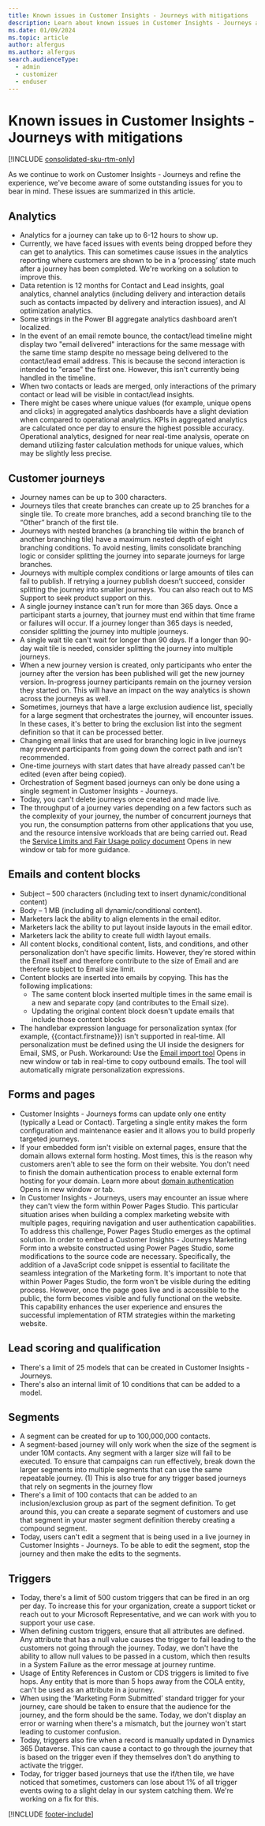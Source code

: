 ```yaml
---
title: Known issues in Customer Insights - Journeys with mitigations
description: Learn about known issues in Customer Insights - Journeys and how to work around them.
ms.date: 01/09/2024
ms.topic: article
author: alfergus
ms.author: alfergus
search.audienceType: 
  - admin
  - customizer
  - enduser
---
```


# Known issues in Customer Insights - Journeys with mitigations

[!INCLUDE [consolidated-sku-rtm-only](./includes/consolidated-sku-rtm-only.md)]

As we continue to work on Customer Insights - Journeys and refine the experience, we've become aware of some outstanding issues for you to bear in mind. These issues are summarized in this article.

## Analytics

- Analytics for a journey can take up to 6-12 hours to show up.
- Currently, we have faced issues with events being dropped before they can get to analytics. This can sometimes cause issues in the analytics reporting where customers are shown to be in a ‘processing’ state much after a journey has been completed. We're working on a solution to improve this.
- Data retention is 12 months for Contact and Lead insights, goal analytics, channel analytics (including delivery and interaction details such as contacts impacted by delivery and interaction issues), and AI optimization analytics.
- Some strings in the Power BI aggregate analytics dashboard aren’t localized.
- In the event of an email remote bounce, the contact/lead timeline might display two "email delivered" interactions for the same message with the same time stamp despite no message being delivered to the contact/lead email address. This is because the second interaction is intended to "erase" the first one. However, this isn't currently being handled in the timeline.
- When two contacts or leads are merged, only interactions of the primary contact or lead will be visible in contact/lead insights.
- There might be cases where unique values (for example, unique opens and clicks) in aggregated analytics dashboards have a slight deviation when compared to operational analytics. KPIs in aggregated analytics are calculated once per day to ensure the highest possible accuracy. Operational analytics, designed for near real-time analysis, operate on demand utilizing faster calculation methods for unique values, which may be slightly less precise.

## Customer journeys

- Journey names can be up to 300 characters.
- Journeys tiles that create branches can create up to 25 branches for a single tile. To create more branches, add a second branching tile to the “Other” branch of the first tile.
- Journeys with nested branches (a branching tile within the branch of another branching tile) have a maximum nested depth of eight branching conditions. To avoid nesting, limits consolidate branching logic or consider splitting the journey into separate journeys for large branches.
- Journeys with multiple complex conditions or large amounts of tiles can fail to publish. If retrying a journey publish doesn’t succeed, consider splitting the journey into smaller journeys. You can also reach out to MS Support to seek product support on this.
- A single journey instance can't run for more than 365 days. Once a participant starts a journey, that journey must end within that time frame or failures will occur. If a journey longer than 365 days is needed, consider splitting the journey into multiple journeys.
- A single wait tile can't wait for longer than 90 days. If a longer than 90-day wait tile is needed, consider splitting the journey into multiple journeys.
- When a new journey version is created, only participants who enter the journey after the version has been published will get the new journey version. In-progress journey participants remain on the journey version they started on. This will have an impact on the way analytics is shown across the journeys as well.
- Sometimes, journeys that have a large exclusion audience list, specially for a large segment that orchestrates the journey, will encounter issues. In these cases, it's better to bring the exclusion list into the segment definition so that it can be processed better.
- Changing email links that are used for branching logic in live journeys may prevent participants from going down the correct path and isn't recommended.
- One-time journeys with start dates that have already passed can't be edited (even after being copied).
- Orchestration of Segment based journeys can only be done using a single segment in Customer Insights - Journeys.
- Today, you can't delete journeys once created and made live.
- The throughput of a journey varies depending on a few factors such as the complexity of your journey, the number of concurrent journeys that you run, the consumption patterns from other applications that you use, and the resource intensive workloads that are being carried out. Read the [Service Limits and Fair Usage policy document](fair-use-policy.md#customer-insights---journeys-real-time-journeys) Opens in new window or tab for more guidance.

## Emails and content blocks

- Subject – 500 characters (including text to insert dynamic/conditional content)
- Body – 1 MB (including all dynamic/conditional content).
- Marketers lack the ability to align elements in the email editor.
- Marketers lack the ability to put layout inside layouts in the email editor.
- Marketers lack the ability to create full width layout emails.
- All content blocks, conditional content, lists, and conditions, and other personalization don't have specific limits. However, they're stored within the Email itself and therefore contribute to the size of Email and are therefore subject to Email size limit.
- Content blocks are inserted into emails by copying. This has the following implications:
    - The same content block inserted multiple times in the same email is a new and separate copy (and contributes to the Email size).
    - Updating the original content block doesn't update emails that include those content blocks
- The handlebar expression language for personalization syntax (for example, {{contact.firstname}}) isn't supported in real-time. All personalization must be defined using the UI inside the designers for Email, SMS, or Push. Workaround: Use the [Email import tool](real-time-marketing-import-email-to-real-time.md) Opens in new window or tab in real-time to copy outbound emails. The tool will automatically migrate personalization expressions.

## Forms and pages

- Customer Insights - Journeys forms can update only one entity (typically a Lead or Contact). Targeting a single entity makes the form configuration and maintenance easier and it allows you to build properly targeted journeys.
- If your embedded form isn't visible on external pages, ensure that the domain allows external form hosting. Most times, this is the reason why customers aren't able to see the form on their website. You don't need to finish the domain authentication process to enable external form hosting for your domain. Learn more about [domain authentication](domain-authentication.md) Opens in new window or tab.
- In Customer Insights - Journeys, users may encounter an issue where they can't view the form within Power Pages Studio. This particular situation arises when building a complex marketing website with multiple pages, requiring navigation and user authentication capabilities. To address this challenge, Power Pages Studio emerges as the optimal solution. In order to embed a Customer Insights - Journeys Marketing Form into a website constructed using Power Pages Studio, some modifications to the source code are necessary. Specifically, the addition of a JavaScript code snippet is essential to facilitate the seamless integration of the Marketing form. It's important to note that within Power Pages Studio, the form won't be visible during the editing process. However, once the page goes live and is accessible to the public, the form becomes visible and fully functional on the website. This capability enhances the user experience and ensures the successful implementation of RTM strategies within the marketing website.

## Lead scoring and qualification

- There's a limit of 25 models that can be created in Customer Insights - Journeys.
- There's also an internal limit of 10 conditions that can be added to a model.

## Segments

- A segment can be created for up to 100,000,000 contacts.
- A segment-based journey will only work when the size of the segment is under 10M contacts. Any segment with a larger size will fail to be executed. To ensure that campaigns can run effectively, break down the larger segments into multiple segments that can use the same repeatable journey.
(1) This is also true for any trigger based journeys that rely on segments in the journey flow
- There's a limit of 100 contacts that can be added to an inclusion/exclusion group as part of the segment definition. To get around this, you can create a separate segment of customers and use that segment in your master segment definition thereby creating a compound segment.
- Today, users can't edit a segment that is being used in a live journey in Customer Insights - Journeys. To be able to edit the segment, stop the journey and then make the edits to the segments.

## Triggers

- Today, there's a limit of 500 custom triggers that can be fired in an org per day. To increase this for your organization, create a support ticket or reach out to your Microsoft Representative, and we can work with you to support your use case.
- When defining custom triggers, ensure that all attributes are defined. Any attribute that has a null value causes the trigger to fail leading to the customers not going through the journey. Today, we don't have the ability to allow null values to be passed in a custom, which then results in a System Failure as the error message at journey runtime.
- Usage of Entity References in Custom or CDS triggers is limited to five hops. Any entity that is more than 5 hops away from the COLA entity, can't be used as an attribute in a journey.
- When using the ‘Marketing Form Submitted’ standard trigger for your journey, care should be taken to ensure that the audience for the journey, and the form should be the same. Today, we don't display an error or warning when there's a mismatch, but the journey won't start leading to customer confusion.
- Today, triggers also fire when a record is manually updated in Dynamics 365 Dataverse. This can cause a contact to go through the journey that is based on the trigger even if they themselves don't do anything to activate the trigger.
- Today, for trigger based journeys that use the if/then tile, we have noticed that sometimes, customers can lose about 1% of all trigger events owing to a slight delay in our system catching them. We're working on a fix for this.

[!INCLUDE [footer-include](./includes/footer-banner.md)]
